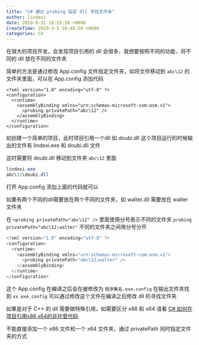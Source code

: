```yaml
---
title: "C# 通过 probing 指定 dll 寻找文件夹"
author: lindexi
date: 2019-8-31 16:55:58 +0800
CreateTime: 2020-3-5 10:46:59 +0800
categories: C#
---
```


在很大的项目开发，会发现项目引用的 dll 会很多，我想要按照不同的功能，将不同的 dll 放在不同的文件夹

<!--more-->



简单的方法是通过修改 App.config 文件指定文件夹，如将文件移动到 `abc\12` 的文件夹里面，可以在 App.config 添加代码

```
<?xml version="1.0" encoding="utf-8" ?>
<configuration>
  <runtime>
    <assemblyBinding xmlns="urn:schemas-microsoft-com:asm.v1">
      <probing privatePath="abc\12" />
    </assemblyBinding>
  </runtime>
</configuration>
```

如创建一个简单的项目，此时项目引用一个dll 如 doubi.dll 这个项目运行的时候输出的文件有 lindexi.exe 和 doubi.dll 文件

这时需要将 doubi.dll 移动到文件夹 `abc\12` 里面

```csharp
lindexi.exe
abc\12\doubi.dll
```

打开 App.config 添加上面的代码就可以

如果有两个不同的dll需要放在两个不同的文件夹，如 walter.dll 需要放在 walter 文件夹

在 `<probing privatePath="abc\12" />` 里面使用分号表示不同的文件夹 `probing privatePath="abc\12;walter"` 不同的文件夹之间用分号分开

```csharp
<?xml version="1.0" encoding="utf-8" ?>
<configuration>
  <runtime>
    <assemblyBinding xmlns="urn:schemas-microsoft-com:asm.v1">
      <probing privatePath="abc\12;walter" />
    </assemblyBinding>
  </runtime>
</configuration>
```

这个 App.config 在编译之后会在被修改为 `程序集名.exe.config` 在输出文件夹找到 `xx.exe.config` 可以通过修改这个文件在编译之后修改 dll 的寻找文件夹

如果是对于 C++ 的 dll 需要做特殊引用，如需要区分 x86 和 x64 请看 [C# 如何在项目引用x86 x64的非托管代码](https://lindexi.gitee.io/post/C-%E5%A6%82%E4%BD%95%E5%9C%A8%E9%A1%B9%E7%9B%AE%E5%BC%95%E7%94%A8x86-x64%E7%9A%84%E9%9D%9E%E6%89%98%E7%AE%A1%E4%BB%A3%E7%A0%81.html )

不能直接添加一个 x86 文件和一个 x64 文件夹，通过 privatePath 同时指定文件夹的方式

